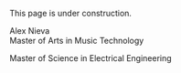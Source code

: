  <p>This page is under construction.</p>

<p>Alex Nieva<br>
  Master of Arts in Music Technology</p>
<p>Master of Science in Electrical Engineering</p>

